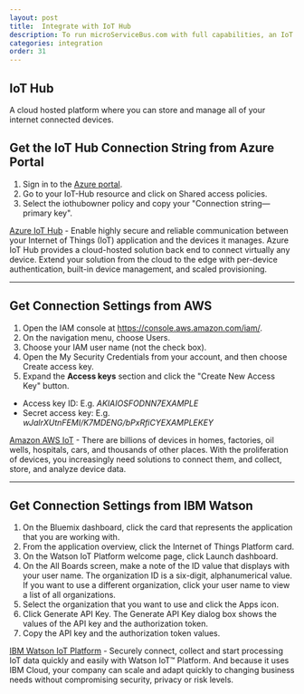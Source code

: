 ```yaml
---
layout: post
title:  Integrate with IoT Hub
description: To run microServiceBus.com with full capabilities, an IoT Hub is needed. You can easily connect your existing Azure, Amazon or IBM IoT Hub to microServiceBus.com.
categories: integration
order: 31
---
```

 ## IoT Hub
 A cloud hosted platform where you can store and manage all of your internet connected devices. 

## Get the IoT Hub Connection String from Azure Portal
1.	Sign in to the [Azure portal](https://portal.azure.com).
2.	Go to your IoT-Hub resource and click on Shared access policies.
3.	Select the iothubowner policy and copy your "Connection string—primary key".

[Azure IoT Hub](https://azure.microsoft.com/en-us/services/iot-hub/) - Enable highly secure and reliable communication between your Internet of Things (IoT) application and the devices it manages. Azure IoT Hub provides a cloud-hosted solution back end to connect virtually any device. Extend your solution from the cloud to the edge with per-device authentication, built-in device management, and scaled provisioning.

---

## Get Connection Settings from AWS
1. Open the IAM console at https://console.aws.amazon.com/iam/.
2. On the navigation menu, choose Users.
3. Choose your IAM user name (not the check box).
4. Open the My Security Credentials from your account, and then choose Create access key.
5. Expand the **Access keys** section and click the "Create New Access Key" button.
- Access key ID: E.g. *AKIAIOSFODNN7EXAMPLE*
- Secret access key: E.g. *wJalrXUtnFEMI/K7MDENG/bPxRfiCYEXAMPLEKEY*

[Amazon AWS IoT](https://aws.amazon.com/iot/) - There are billions of devices in homes, factories, oil wells, hospitals, cars, and thousands of other places. With the proliferation of devices, you increasingly need solutions to connect them, and collect, store, and analyze device data.

---

## Get Connection Settings from IBM Watson
1. On the Bluemix dashboard, click the card that represents the application that you are working with.
2. From the application overview, click the Internet of Things Platform card.
3. On the Watson IoT Platform welcome page, click Launch dashboard.
4. On the All Boards screen, make a note of the ID value that displays with your user name. The organization ID is a six-digit, alphanumerical value. If you want to use a different organization, click your user name to view a list of all organizations.
5. Select the organization that you want to use and click the Apps icon.
6. Click Generate API Key. The Generate API Key dialog box shows the values of the API key and the authorization token.
7. Copy the API key and the authorization token values.

[IBM Watson IoT Platform](https://www.ibm.com/se-en/business-operations/iot-platform) - Securely connect, collect and start processing IoT data quickly and easily with Watson IoT™ Platform. And because it uses IBM Cloud, your company can scale and adapt quickly to changing business needs without compromising security, privacy or risk levels.
